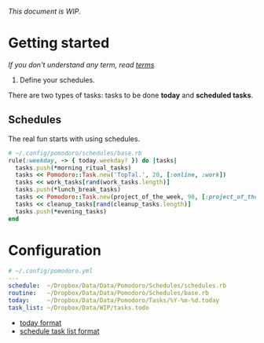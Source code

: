 _This document is WIP._

# Getting started

_If you don't understand any term, read [terms](https://github.com/botanicus/pomodoro/blob/master/doc/terms.md)_

1. Define your schedules.

There are two types of tasks: tasks to be done **today** and **scheduled tasks**.


## Schedules

The real fun starts with using schedules.

```ruby
# ~/.config/pomodoro/schedules/base.rb
rule(:weekday, -> { today.weekday? }) do |tasks|
  tasks.push(*morning_ritual_tasks)
  tasks << Pomodoro::Task.new('TopTal.', 20, [:online, :work])
  tasks << work_tasks[rand(work_tasks.length)]
  tasks.push(*lunch_break_tasks)
  tasks << Pomodoro::Task.new(project_of_the_week, 90, [:project_of_the_week, :online])
  tasks << cleanup_tasks[rand(cleanup_tasks.length)]
  tasks.push(*evening_tasks)
end
```

# Configuration

```yaml
# ~/.config/pomodoro.yml
---
schedule:  ~/Dropbox/Data/Data/Pomodoro/Schedules/schedules.rb
routine:   ~/Dropbox/Data/Data/Pomodoro/Schedules/base.rb
today:     ~/Dropbox/Data/Data/Pomodoro/Tasks/%Y-%m-%d.today
task_list: ~/Dropbox/Data/WIP/tasks.todo
```

- [today format](https://github.com/botanicus/pomodoro/blob/master/doc/formats/today.md)
- [schedule task list format](https://github.com/botanicus/pomodoro/blob/master/doc/formats/scheduled.md)
